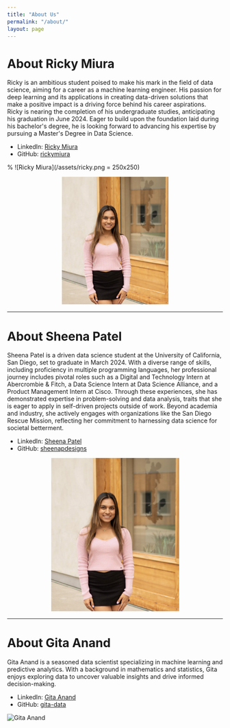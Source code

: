 ```yaml
---
title: "About Us"
permalink: "/about/"
layout: page
---
```


# About Ricky Miura

Ricky is an ambitious student poised to make his mark in the field of data science, aiming for a career as a machine learning engineer. His passion for deep learning and its applications in creating data-driven solutions that make a positive impact is a driving force behind his career aspirations. Ricky is nearing the completion of his undergraduate studies, anticipating his graduation in June 2024. Eager to build upon the foundation laid during his bachelor's degree, he is looking forward to advancing his expertise by pursuing a Master's Degree in Data Science. 

- LinkedIn: [Ricky Miura](https://www.linkedin.com/in/rickymiura/)
- GitHub: [rickymiura](https://github.com/RickyMiura)
  
% ![Ricky Miura](/assets/ricky.png = 250x250)

<center> <img src= '/assets/sheena.png' width='250'> </center>



---

# About Sheena Patel

Sheena Patel is a driven data science student at the University of California, San Diego, set to graduate in March 2024. With a diverse range of skills, including proficiency in multiple programming languages, her professional journey includes pivotal roles such as a Digital and Technology Intern at Abercrombie & Fitch, a Data Science Intern at Data Science Alliance, and a Product Management Intern at Cisco. Through these experiences, she has demonstrated expertise in problem-solving and data analysis, traits that she is eager to apply in self-driven projects outside of work. Beyond academia and industry, she actively engages with organizations like the San Diego Rescue Mission, reflecting her commitment to harnessing data science for societal betterment.

- LinkedIn: [Sheena Patel](https://www.linkedin.com/in/sheena-patel-022/)
- GitHub: [sheenapdesigns](https://github.com/sheenapatel262)

<p align="center">
    <img src="/assets/sheena.png" alt="Sheena Patel" width="300" style="margin:auto;">
</p>

---

# About Gita Anand

Gita Anand is a seasoned data scientist specializing in machine learning and predictive analytics. With a background in mathematics and statistics, Gita enjoys exploring data to uncover valuable insights and drive informed decision-making.

- LinkedIn: [Gita Anand](https://www.linkedin.com/in/gitaanand)
- GitHub: [gita-data](https://github.com/gita-data)

![Gita Anand](gita_anand.jpg)

